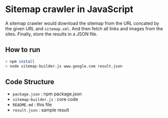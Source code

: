 # Sitemap crawler in JavaScript

A sitemap crawler would download the sitemap from the URL concated by the given URL and `sitemap.xml`.
And then fetch all links and images from the sites. Finally, store the results in a JSON file.

## How to run

```bash
> npm install
> node sitemap-builder.js www.google.com result.json

```

## Code Structure

* `package.json` : npm package.json
* `sitemap-builder.js` : core code
* `README.md` : this file
* `result.json` : sample result
